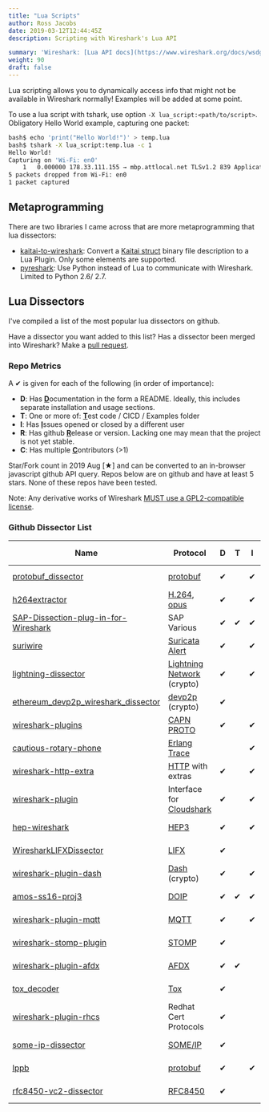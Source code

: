```yaml
---
title: "Lua Scripts"
author: Ross Jacobs
date: 2019-03-12T12:44:45Z
description: Scripting with Wireshark's Lua API

summary: 'Wireshark: [Lua API docs](https://www.wireshark.org/docs/wsdg_html_chunked/lua_module_Proto.html) | [Lua Examples](https://wiki.wireshark.org/Lua/Examples)'
weight: 90
draft: false
---
```


Lua scripting allows you to dynamically access info that might not be available in Wireshark normally! Examples will be added at some point. <!-- TODO -->

To use a lua script with tshark, use option `-X lua_script:<path/to/script>`.  
Obligatory Hello World example, capturing one packet:

```sh
bash$ echo 'print("Hello World!")' > temp.lua
bash$ tshark -X lua_script:temp.lua -c 1
Hello World!
Capturing on 'Wi-Fi: en0'
    1   0.000000 178.33.111.155 → mbp.attlocal.net TLSv1.2 839 Application Data
5 packets dropped from Wi-Fi: en0
1 packet captured
```

## Metaprogramming

There are two libraries I came across that are more metaprogramming that lua dissectors:

* [kaitai-to-wireshark](https://github.com/joushx/kaitai-to-wireshark): Convert a [Kaitai struct](https://github.com/kaitai-io/kaitai_struct) binary file description to a Lua Plugin. Only some elements are supported.
* [pyreshark](https://github.com/ashdnazg/pyreshark): Use Python instead of Lua to communicate with Wireshark. Limited to Python 2.6/ 2.7.

## Lua Dissectors

I've compiled a list of the most popular lua dissectors on github.

Have a dissector you want added to this list? Has a dissector been merged into Wireshark? Make a [pull request](https://github.com/pocc/tshark.dev/pulls).

### Repo Metrics

A ✔ is given for each of the following (in order of importance):

* **D**: Has <u>**D**</u>ocumentation in the form a README. Ideally, this includes separate installation and usage sections.
* **T**: One or more of: <u>**T**</u>est code / CICD / Examples folder
* **I**: Has <u>**I**</u>ssues opened or closed by a different user
* **R**: Has github <u>**R**</u>elease or version. Lacking one may mean that the project is not yet stable.
* **C**: Has multiple <u>**C**</u>ontributors (>1)

Star/Fork count in 2019 Aug [★] and can be converted to an in-browser javascript github API query.
Repos below are on github and have at least 5 stars. None of these repos have been tested.

Note: Any derivative works of Wireshark [MUST use a GPL2-compatible license](https://wiki.wireshark.org/Lua#Beware_the_GPL).

### Github Dissector List

| Name                                                                               | Protocol                                                        | D | T | I | R | C | License  | Last Updated | ★   | Forks | Lang       |
|------------------------------------------------------------------------------------|-----------------------------------------------------------------|---|---|---|---|---|----------|--------------|-----|-------|------------|
| [protobuf_dissector](https://github.com/128technology/protobuf_dissector)          | [protobuf](https://developers.google.com/protocol-buffers/)     | ✔ |   | ✔ |   |   | MIT      | 2015-09      |92    | 43    | Lua        |
| [h264extractor](https://github.com/volvet/h264extractor)                           | [H.264](https://tools.ietf.org/html/rfc6184), [opus](https://en.wikipedia.org/wiki/Opus_(audio_format)) | ✔ |   | ✔ |   | ✔ | GPL2     | 2016-06 | 66    | 32    | Lua        |
| [SAP-Dissection-plug-in-for-Wireshark](https://github.com/SecureAuthCorp/SAP-Dissection-plug-in-for-Wireshark) | SAP Various                         | ✔ | ✔ | ✔ | ✔ | ✔ | GPL2     | 2019-05 |51    | 21    | C          |
| [suriwire](https://github.com/regit/suriwire)                                                         | [Suricata Alert](https://suricata-ids.org/)  | ✔ |   | ✔ | ✔ | ✔ | GPL3     | 2018-06 |49    | 6     | Lua        |
| [lightning-dissector](https://github.com/nayutaco/lightning-dissector)     | [Lightning Network](https://github.com/lightningnetwork/lightning-rfc) (crypto) | ✔ |   | ✔ |   | ✔ | MIT      | 2019-05 |41    | 6     | Lua        |
| [ethereum_devp2p_wireshark_dissector](https://github.com/bcsecorg/ethereum_devp2p_wireshark_dissector) | [devp2p](https://github.com/ethereum/devp2p) (crypto) | ✔|   |   |   |   | ✗        | 2018-06 |38    | 5     | Lua        |
| [wireshark-plugins](https://github.com/kaos/wireshark-plugins)                                                | [CAPN PROTO](https://capnproto.org/) | ✔ |   | ✔ |   | ✔ | Apache2  | 2016-08 |34    | 10    | Lua        |
| [cautious-rotary-phone](https://github.com/legoscia/cautious-rotary-phone) | [Erlang Trace](https://www.erlang-solutions.com/blog/erlang-trace-files-in-wireshark.html) |  |   | ✔ |   |   | Apache2  | 2018-06 |24    | 2     | Lua        |
| [wireshark-http-extra](https://github.com/shomeax/wireshark-http-extra)   | [HTTP](https://tools.ietf.org/html/rfc2616) with extras                  | ✔ |   | ✔ |   |   | ✗        | 2011-09 |23    | 6     | Lua        |
| [wireshark-plugin](https://github.com/cloudshark/wireshark-plugin)                         | Interface for [Cloudshark](https://www.cloudshark.org)  | ✔ |   | ✔ | ✔ | ✔ | GPL2     | 2019-01 |20    | 6     | Lua        |
| [hep-wireshark](https://github.com/sipcapture/hep-wireshark)             | [HEP3](https://github.com/sipcapture/HEP/blob/master/docs/HEP3_rev12.pdf) | ✔ |   | ✔ |   | ✔ | GPL2     | 2019-01 |13    | 8     | Lua        |
| [WiresharkLIFXDissector](https://github.com/mab5vot9us9a/WiresharkLIFXDissector)    | [LIFX](https://lan.developer.lifx.com/docs/header-description) | ✔ |   |   |   |   | GPL3     | 2018-02 |12    | 0     | Lua        |
| [wireshark-plugin-dash](https://github.com/thephez/wireshark-plugin-dash)                                   | [Dash](https://www.dash.org/) (crypto) | ✔ |   | ✔ | ✔ |   | GPL2     | 2018-10 |11    | 3     | C          |
| [amos-ss16-proj3](https://github.com/AMOS-ss16-proj3/amos-ss16-proj3)  | [DOIP](https://pdfs.semanticscholar.org/fbdf/e95a7addaf25402e0fcb30e127f0cd95647b.pdf) | ✔ | ✔ | ✔ | ✔ | ✔ | AGPL3  | 2017-01 |8     | 6     | C          |
| [wireshark-plugin-mqtt](https://github.com/Johann-Angeli/wireshark-plugin-mqtt)                                           | [MQTT](http://mqtt.org/) | ✔ |   | ✔ |   |   | GPL2 | 2014-02 | 8     | 4     | None       |
| [wireshark-stomp-plugin](https://github.com/ficoos/wireshark-stomp-plugin)                                      | [STOMP](https://stomp.github.io/)  | ✔ |   |   |   |   | GPL2 | 2017-05 | 7     | 4     | Lua        |
| [wireshark-plugin-afdx](https://github.com/redlab-i/wireshark-plugin-afdx) | [AFDX](https://en.wikipedia.org/wiki/Avionics_Full-Duplex_Switched_Ethernet) | ✔ | ✔ |   | ✔ |   | GPL2 | 2019-06 |6     | 1     | C          |
| [tox_decoder](https://github.com/cleverca22/tox_decoder)                                                       | [Tox](https://toktok.ltd/spec.html) | ✔ |   |   |   |   | ✗ | 2018-10 | 6     | 2     | C          |
| [wireshark-plugin-rhcs](https://github.com/masatake/wireshark-plugin-rhcs)                                                          | Redhat Cert Protocols | ✔ |   |   |   |   | GPL2 | 2014-01 |5     | 2     | C          |
| [some-ip-dissector](https://github.com/atmes-gmbh/some-ip-dissector)                                                | [SOME/IP](http://some-ip.com/) | ✔ |   |   |   |    | GPL2 | 2019-01 |5     | 2     | Lua        |
| [lppb](https://github.com/othrayte/lppb)                                              | [protobuf](https://developers.google.com/protocol-buffers/)  | ✔ |   | ✔ |   |    | GPL3 | 2016-03 |5     | 2     | Lua        |
| [rfc8450-vc2-dissector](https://github.com/bbc/rfc8450-vc2-dissector)                              | [RFC8450](https://tools.ietf.org/html/rfc8450)  | ✔ |   |   |   | ✔ | GPL2  |2018-09 |5     | 0     | Lua        |

<!--
### Need Maintainers / Out-of-Date

These are old, immature, or merged into Wireshark.

| Name                                                                        | Description                                                             | D | T | I | R | C | License  | Star  | Forks | Lang   |
|-----------------------------------------------------------------------------|-------------------------------------------------------------------------|---|---|---|---|---|----------|-------|-------|--------|
| [wireshark-whatsapp](https://github.com/davidgfnet/wireshark-whatsapp)      | Limited to old version of Whatsapp                                      | ✔ |   | ✔ | ✔ |   | ✗        | 165   | 58    | C      |
| [sst-dissector](https://github.com/pathorn/sst-dissector)                   | Fails maturity metrics                                                  |   |   |   |   |   | ✗        |16     | 4     | C++    |
| [WireShark_URI_Decode_LUA_Plugin](https://github.com/shmilylty/WireShark_URI_Decode_LUA_Plugin)                            |  Fails maturity metrics  |   |   |   |   |   | ✗        |15    | 0     | Lua        |
| [wireshark-with-thrift-plugin](https://github.com/andrewcox/wireshark-with-thrift-plugin)    | This is an old Wireshark clone with a plugin added     |   |   |   |   |   |   |13    | 0     | C          |
| [Tibia-Wireshark-Plugin](https://github.com/a3f/Tibia-Wireshark-Plugin)                                                          |     It's been merged into Wireshark |   |   |   |   |   |   |10    | 7     | C          |
| [wireshark_protobuf_plugin](https://github.com/esrrhs/wireshark_protobuf_plugin) | It's in Chinese and has a subfolder called "evil"  |   |   |   |   |   |   |7     | 3     | C++        |
| [pdml2flow](https://github.com/Enteee/pdml2flow)                                                                                                 | Duplicates Wireshark functionality |   |   |   |   |   |   |7     | 0     | Python     |
| [Wireshark_Dissectors](https://github.com/mvijayasekhar/Wireshark_Dissectors)                                                                    | Unclear what protocols this decodes  |   |   |   |   |   |   |6     | 9     | C          |
| [ffxiv-wireshark](https://github.com/Minoost/ffxiv-wireshark)                                                                                    | Not maintained |   |   |   |   |   |   |5     | 0     | Lua        |
| [amd](https://github.com/JonathanBeck/amd)                                                                                                       | Fails maturity metrics |   |   |   |   |   |   |5     | 1     | C          |
| [LoLENetPacketDissector](https://github.com/garthbjerk/LoLENetPacketDissector)                                              | Fails maturity metrics  |   |   |   |   |   | ✗  |1     | 5     | Makefile   |
-->
